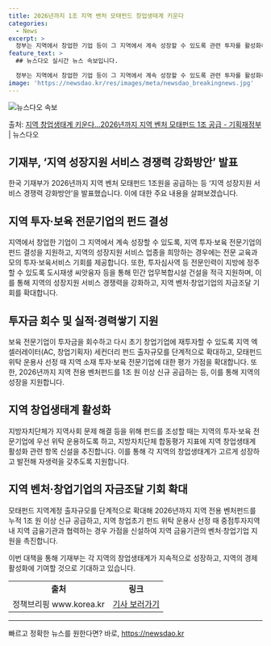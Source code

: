 ```yaml
---
title: 2026년까지 1조 지역 벤처 모태펀드 창업생태계 키운다
categories:
  - News
excerpt: >
  정부는 지역에서 창업한 기업 등이 그 지역에서 계속 성장할 수 있도록 관련 투자를 활성화하고 성장지원 서비스…
feature_text: >
  ## 뉴스다오 실시간 뉴스 속보입니다.

  정부는 지역에서 창업한 기업 등이 그 지역에서 계속 성장할 수 있도록 관련 투자를 활성화하고 성장지원 서비스…
image: 'https://newsdao.kr/res/images/meta/newsdao_breakingnews.jpg'
---
```


![뉴스다오 속보](https://newsdao.kr/res/images/meta/newsdao_breakingnews.jpg)

<p>출처: <a href="https://newsdao.kr/3792" rel="dofollow">지역 창업생태계 키운다…2026년까지 지역 벤처 모태펀드 1조 공급 - 기획재정부</a> | 뉴스다오</p>

<h2 data-ke-size="size26">기재부, ‘지역 성장지원 서비스 경쟁력 강화방안’ 발표</h2>
<p data-ke-size="size16">한국 기재부가 2026년까지 지역 벤처 모태펀드 1조원을 공급하는 등 ‘지역 성장지원 서비스 경쟁력 강화방안’을 발표했습니다. 이에 대한 주요 내용을 살펴보겠습니다.</p>

<h2 data-ke-size="size26">지역 투자·보육 전문기업의 펀드 결성</h2>
<p data-ke-size="size16">지역에서 창업한 기업이 그 지역에서 계속 성장할 수 있도록, 지역 투자·보육 전문기업의 펀드 결성을 지원하고, 지역의 성장지원 서비스 업종을 희망하는 경우에는 전문 교육과 모의 투자·보육서비스 기회를 제공합니다. 또한, 투자심사역 등 전문인력이 지방에 정주할 수 있도록 도시재생 씨앗융자 등을 통해 민간 업무복합시설 건설을 적극 지원하며, 이를 통해 지역의 성장지원 서비스 경쟁력을 강화하고, 지역 벤처·창업기업의 자금조달 기회를 확대합니다.</p>

<h2 data-ke-size="size26">투자금 회수 및 실적·경력쌓기 지원</h2>
<p data-ke-size="size16">보육 전문기업이 투자금을 회수하고 다시 초기 창업기업에 재투자할 수 있도록 지역 엑셀러레이터(AC, 창업기획자) 세컨더리 펀드 출자규모를 단계적으로 확대하고, 모태펀드 위탁 운용사 선정 때 지역 소재 투자·보육 전문기업에 대한 평가 가점을 확대합니다. 또한, 2026년까지 지역 전용 벤처펀드를 1조 원 이상 신규 공급하는 등, 이를 통해 지역의 성장을 지원합니다.</p>

<h2 data-ke-size="size26">지역 창업생태계 활성화</h2>
<p data-ke-size="size16">지방자치단체가 지역사회 문제 해결 등을 위해 펀드를 조성할 때는 지역의 투자·보육 전문기업에 우선 위탁 운용하도록 하고, 지방자치단체 합동평가 지표에 지역 창업생태계 활성화 관련 항목 신설을 추진합니다. 이를 통해 각 지역의 창업생태계가 고르게 성장하고 발전해 자생력을 갖추도록 지원합니다.</p>

<h2 data-ke-size="size26">지역 벤처·창업기업의 자금조달 기회 확대</h2>
<p data-ke-size="size16">모태펀드 지역계정 출자규모를 단계적으로 확대해 2026년까지 지역 전용 벤처펀드를 누적 1조 원 이상 신규 공급하고, 지역 창업초기 펀드 위탁 운용사 선정 때 중점투자지역 내 지역 금융기관과 협력하는 경우 가점을 신설하여 지역 금융기관의 벤처·창업기업 지원을 촉진합니다.</p>

<p data-ke-size="size16">이번 대책을 통해 기재부는 각 지역의 창업생태계가 지속적으로 성장하고, 지역의 경제 활성화에 기여할 것으로 기대하고 있습니다.</p>

<p data-ke-size="size16"></p>
<table>
	<tbody>
		<tr>
			<td style="text-align: center; height: 17px;"><b>출처</td>
			<td style="text-align: center; height: 17px;"><b>링크</td>
		</tr>
		<tr>
			<td style="text-align: center; height: 17px;">정책브리핑 www.korea.kr</td>
			<td style="text-align: center; height: 17px;"><a href="https://newsdao.kr/3792">기사 보러가기</a></td>
		</tr>
	</tbody>
</table>
<hr> 

빠르고 정확한 뉴스를 원한다면? 바로, <a href="https://newsdao.kr" rel="dofollow">https://newsdao.kr</a>


